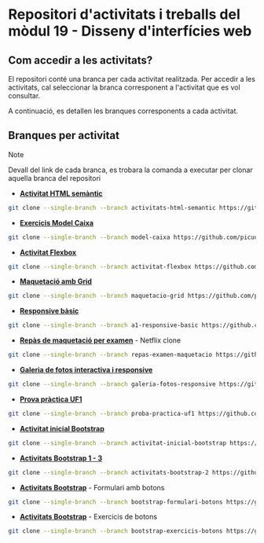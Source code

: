 # Repositori d'activitats i treballs del mòdul 19 - Disseny d'interfícies web

## Com accedir a les activitats?

El repositori conté una branca per cada activitat realitzada. Per accedir a les activitats, cal seleccionar la branca corresponent a l'activitat que es vol consultar.

A continuació, es detallen les branques corresponents a cada activitat.

## Branques per activitat

> [!NOTE]
> Devall del link de cada branca, es trobara la comanda a executar per clonar aquella branca del repositori

- **[Activitat HTML semàntic](https://github.com/picuu/m09/tree/activitats-html-semantic)**

```bash
git clone --single-branch --branch activitats-html-semantic https://github.com/picuu/m09
```

- **[Exercicis Model Caixa](https://github.com/picuu/m09/tree/model-caixa)**

```bash
git clone --single-branch --branch model-caixa https://github.com/picuu/m09
```

- **[Activitat Flexbox](https://github.com/picuu/m09/tree/activitat-flexbox)**

```bash
git clone --single-branch --branch activitat-flexbox https://github.com/picuu/m09
```

- **[Maquetació amb Grid](https://github.com/picuu/m09/tree/maquetacio-grid)**

```bash
git clone --single-branch --branch maquetacio-grid https://github.com/picuu/m09
```

- **[Responsive bàsic](https://github.com/picuu/m09/tree/a1-responsive-basic)**

```bash
git clone --single-branch --branch a1-responsive-basic https://github.com/picuu/m09
```

- **[Repàs de maquetació per examen](https://github.com/picuu/m09/tree/repas-examen-maquetacio)** - Netflix clone

```bash
git clone --single-branch --branch repas-examen-maquetacio https://github.com/picuu/m09
```

- **[Galeria de fotos interactiva i responsive](https://github.com/picuu/m09/tree/galeria-fotos-responsive)**

```bash
git clone --single-branch --branch galeria-fotos-responsive https://github.com/picuu/m09
```

- **[Prova pràctica UF1](https://github.com/picuu/m09/tree/proba-practica-uf1)**

```bash
git clone --single-branch --branch proba-practica-uf1 https://github.com/picuu/m09
```

- **[Activitat inicial Bootstrap](https://github.com/picuu/m09/tree/activitat-inicial-bootstrap)**

```bash
git clone --single-branch --branch activitat-inicial-bootstrap https://github.com/picuu/m09
```

- **[Activitats Bootstrap 1 - 3](https://github.com/picuu/m09/tree/activitats-bootstrap-2)**

```bash
git clone --single-branch --branch activitats-bootstrap-2 https://github.com/picuu/m09
```

- **[Activitats Bootstrap](https://github.com/picuu/m09/tree/bootstrap-formulari-botons)** - Formulari amb botons

```bash
git clone --single-branch --branch bootstrap-formulari-botons https://github.com/picuu/m09
```

- **[Activitats Bootstrap](https://github.com/picuu/m09/tree/bootstrap-exercicis-botons)** - Exercicis de botons

```bash
git clone --single-branch --branch bootstrap-exercicis-botons https://github.com/picuu/m09
```
